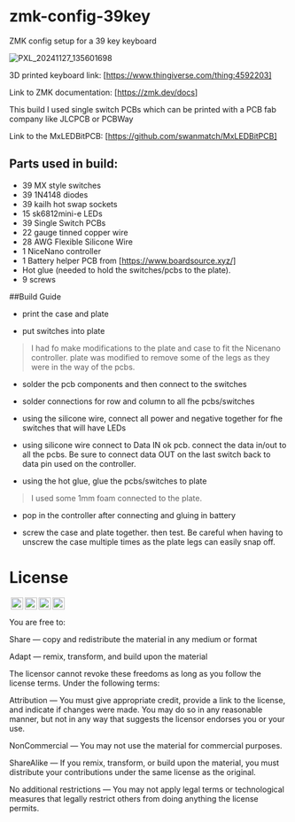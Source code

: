 # zmk-config-39key
ZMK config setup for a 39 key keyboard

![PXL_20241127_135601698](https://github.com/user-attachments/assets/65fa34a7-ce6a-42f3-b8c5-c33e47b49a4c)

3D printed keyboard link:
[https://www.thingiverse.com/thing:4592203]

Link to ZMK documentation: [https://zmk.dev/docs]

This build I used single switch PCBs which can be printed with a PCB fab company like JLCPCB or PCBWay

Link to the MxLEDBitPCB: [https://github.com/swanmatch/MxLEDBitPCB]

## Parts used in build:

- 39 MX style switches
- 39 1N4148 diodes
- 39 kailh hot swap sockets
- 15 sk6812mini-e LEDs
- 39 Single Switch PCBs
- 22 gauge tinned copper wire
- 28 AWG Flexible Silicone Wire
- 1 NiceNano controller
- 1 Battery helper PCB from [https://www.boardsource.xyz/]
- Hot glue (needed to hold the switches/pcbs to the plate).
- 9 screws

##Build Guide

- print the case and plate

- put switches into plate

> I had fo make modifications to the plate and case to fit the Nicenano controller. plate was modified to remove some of the legs as they were in the way of the pcbs.

- solder the pcb components and then connect to the switches

- solder connections for row and column to all fhe pcbs/switches

- using the silicone wire, connect all power and negative together for fhe switches that will have LEDs

- using silicone wire connect to Data IN ok pcb. connect the data in/out to all the pcbs. Be sure to connect data OUT on the last switch back to data pin used on the controller.

- using the hot glue, glue the pcbs/switches to plate

> I used some 1mm foam connected to the plate.

- pop in the controller after connecting and gluing in battery

- screw the case and plate together. then test. Be careful when having to unscrew the case multiple times as the plate legs can easily snap off.


# License

<img style="height:22px!important;margin-left:3px;vertical-align:text-bottom;" src="https://mirrors.creativecommons.org/presskit/icons/cc.svg?ref=chooser-v1"><img style="height:22px!important;margin-left:3px;vertical-align:text-bottom;" src="https://mirrors.creativecommons.org/presskit/icons/by.svg?ref=chooser-v1"><img style="height:22px!important;margin-left:3px;vertical-align:text-bottom;" src="https://mirrors.creativecommons.org/presskit/icons/nc.svg?ref=chooser-v1"><img style="height:22px!important;margin-left:3px;vertical-align:text-bottom;" src="https://mirrors.creativecommons.org/presskit/icons/sa.svg?ref=chooser-v1"></a></p>

You are free to:

Share — copy and redistribute the material in any medium or format

Adapt — remix, transform, and build upon the material

The licensor cannot revoke these freedoms as long as you follow the license terms.
Under the following terms:

Attribution — You must give appropriate credit, provide a link to the license, and indicate if changes were made. You may do so in any reasonable manner, but not in any way that suggests the licensor endorses you or your use.

NonCommercial — You may not use the material for commercial purposes.

ShareAlike — If you remix, transform, or build upon the material, you must distribute your contributions under the same license as the original.

No additional restrictions — You may not apply legal terms or technological measures that legally restrict others from doing anything the license permits.


